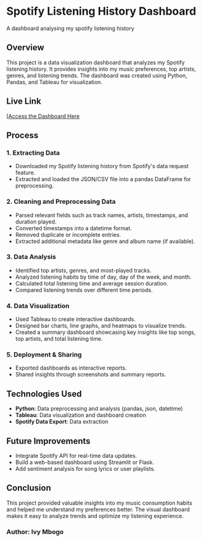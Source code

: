 # Spotify Listening History Dashboard
A dashboard analysing my spotify listening history

## Overview
This project is a data visualization dashboard that analyzes my Spotify listening history. It provides insights into my music preferences, top artists, genres, and listening trends. The dashboard was created using Python, Pandas, and Tableau for visualization.

## Live Link
[[Access the Dashboard Here](https://public.tableau.com/app/profile/ivy.mbogo/viz/SpotifyStreamingDashboard_17383041939810/SpotifyDashboard)

## Process
### 1. Extracting Data
- Downloaded my Spotify listening history from Spotify's data request feature.
- Extracted and loaded the JSON/CSV file into a pandas DataFrame for preprocessing.

### 2. Cleaning and Preprocessing Data
- Parsed relevant fields such as track names, artists, timestamps, and duration played.
- Converted timestamps into a datetime format.
- Removed duplicate or incomplete entries.
- Extracted additional metadata like genre and album name (if available).

### 3. Data Analysis
- Identified top artists, genres, and most-played tracks.
- Analyzed listening habits by time of day, day of the week, and month.
- Calculated total listening time and average session duration.
- Compared listening trends over different time periods.

### 4. Data Visualization
- Used Tableau to create interactive dashboards.
- Designed bar charts, line graphs, and heatmaps to visualize trends.
- Created a summary dashboard showcasing key insights like top songs, top artists, and total listening time.

### 5. Deployment & Sharing
- Exported dashboards as interactive reports.
- Shared insights through screenshots and summary reports.

## Technologies Used
- **Python**: Data preprocessing and analysis (pandas, json, datetime)
- **Tableau**: Data visualization and dashboard creation
- **Spotify Data Export**: Data extraction


## Future Improvements
- Integrate Spotify API for real-time data updates.
- Build a web-based dashboard using Streamlit or Flask.
- Add sentiment analysis for song lyrics or user playlists.

## Conclusion
This project provided valuable insights into my music consumption habits and helped me understand my preferences better. The visual dashboard makes it easy to analyze trends and optimize my listening experience.



### Author: Ivy Mbogo
